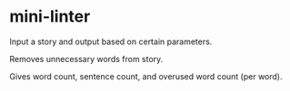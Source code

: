 # mini-linter
Input a story and output based on certain parameters.

Removes unnecessary words from story.

Gives word count, sentence count, and overused word count (per word).
